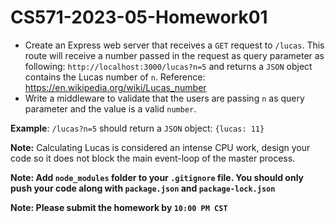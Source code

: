 # CS571-2023-05-Homework01
* Create an Express web server that receives a `GET` request to `/lucas`. This route will receive a number passed in the request as query parameter as following: `http://localhost:3000/lucas?n=5` and returns a `JSON` object contains the Lucas number of `n`. Reference: https://en.wikipedia.org/wiki/Lucas_number
* Write a middleware to validate that the users are passing `n` as query parameter and the value is a valid `number`.
  
**Example**: `/lucas?n=5` should return a `JSON` object: `{lucas: 11}`  
  
**Note:** Calculating Lucas is considered an intense CPU work, design your code so it does not block the main event-loop of the master process. 

**Note: Add `node_modules` folder to your `.gitignore` file. You should only push your code along with `package.json` and `package-lock.json`**

**Note: Please submit the homework by `10:00 PM CST`**
